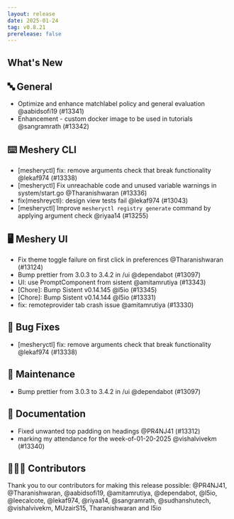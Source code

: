 ```yaml
---
layout: release
date: 2025-01-24
tag: v0.8.21
prerelease: false
---
```


## What's New

## 🔤 General

- Optimize and enhance matchlabel policy and general evaluation @aabidsofi19 (#13341)
- Enhancement - custom docker image to be used in tutorials @sangramrath (#13342)

## ⌨️ Meshery CLI

- \[mesheryctl\] fix: remove arguments check that break functionality @lekaf974 (#13338)
- \[mesheryctl\] Fix unreachable code and unused variable warnings in system/start.go @Tharanishwaran (#13336)
- fix(meshreyctl): design view tests fail @lekaf974 (#13043)
- \[mesheryctl\] Improve `mesheryctl registry generate` command by applying argument check @riyaa14 (#13255)

## 🖥 Meshery UI

- Fix theme toggle failure on first click in preferences @Tharanishwaran (#13124)
- Bump prettier from 3.0.3 to 3.4.2 in /ui @dependabot (#13097)
- UI: use PromptComponent from sistent @amitamrutiya (#13343)
- \[Chore\]: Bump Sistent v0.14.145 @l5io (#13345)
- \[Chore\]: Bump Sistent v0.14.144 @l5io (#13331)
- fix: remoteprovider tab crash issue @amitamrutiya (#13330)

## 🐛 Bug Fixes

- \[mesheryctl\] fix: remove arguments check that break functionality @lekaf974 (#13338)

## 🧰 Maintenance

- Bump prettier from 3.0.3 to 3.4.2 in /ui @dependabot (#13097)

## 📖 Documentation

- Fixed unwanted top padding on headings @PR4NJ41 (#13312)
- marking my attendance for the week-of-01-20-2025 @vishalvivekm (#13340)

## 👨🏽‍💻 Contributors

Thank you to our contributors for making this release possible:
@PR4NJ41, @Tharanishwaran, @aabidsofi19, @amitamrutiya, @dependabot, @l5io, @leecalcote, @lekaf974, @riyaa14, @sangramrath, @sudhanshutech, @vishalvivekm, MUzairS15, Tharanishwaran and l5io
